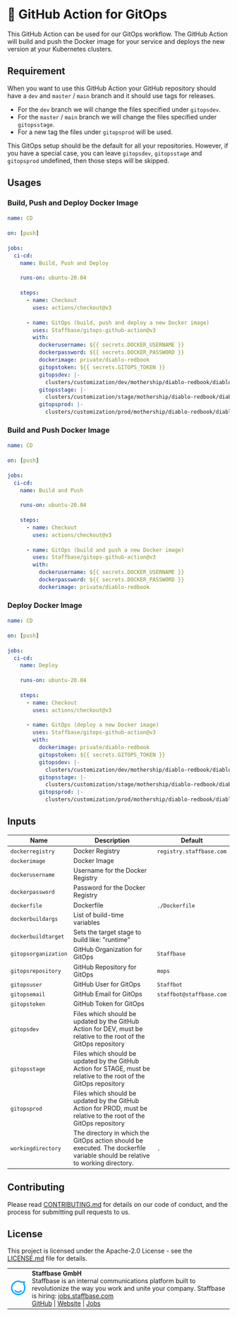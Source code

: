 # 🚀 GitHub Action for GitOps

This GitHub Action can be used for our GitOps workflow.
The GitHub Action will build and push the Docker image for your service and deploys the new version at your Kubernetes clusters.

## Requirement

When you want to use this GitHub Action your GitHub repository should have a `dev` and `master` / `main` branch and it should use tags for releases.

- For the `dev` branch we will change the files specified under `gitopsdev`.
- For the `master` / `main` branch we will change the files specified under `gitopsstage`.
- For a new tag the files under `gitopsprod` will be used.

This GitOps setup should be the default for all your repositories.
However, if you have a special case, you can leave `gitopsdev`, `gitopsstage` and `gitopsprod` undefined, then those steps will be skipped.

## Usages

### Build, Push and Deploy Docker Image

```yaml
name: CD

on: [push]

jobs:
  ci-cd:
    name: Build, Push and Deploy

    runs-on: ubuntu-20.04

    steps:
      - name: Checkout
        uses: actions/checkout@v3

      - name: GitOps (build, push and deploy a new Docker image)
        uses: Staffbase/gitops-github-action@v3
        with:
          dockerusername: ${{ secrets.DOCKER_USERNAME }}
          dockerpassword: ${{ secrets.DOCKER_PASSWORD }}
          dockerimage: private/diablo-redbook
          gitopstoken: ${{ secrets.GITOPS_TOKEN }}
          gitopsdev: |-
            clusters/customization/dev/mothership/diablo-redbook/diablo-redbook-helm.yaml spec.template.spec.containers.redbook.image
          gitopsstage: |-
            clusters/customization/stage/mothership/diablo-redbook/diablo-redbook-helm.yaml spec.template.spec.containers.redbook.image
          gitopsprod: |-
            clusters/customization/prod/mothership/diablo-redbook/diablo-redbook-helm.yaml spec.template.spec.containers.redbook.image
```

### Build and Push Docker Image

```yaml
name: CD

on: [push]

jobs:
  ci-cd:
    name: Build and Push

    runs-on: ubuntu-20.04

    steps:
      - name: Checkout
        uses: actions/checkout@v3

      - name: GitOps (build and push a new Docker image)
        uses: Staffbase/gitops-github-action@v3
        with:
          dockerusername: ${{ secrets.DOCKER_USERNAME }}
          dockerpassword: ${{ secrets.DOCKER_PASSWORD }}
          dockerimage: private/diablo-redbook
```

### Deploy Docker Image

```yaml
name: CD

on: [push]

jobs:
  ci-cd:
    name: Deploy

    runs-on: ubuntu-20.04

    steps:
      - name: Checkout
        uses: actions/checkout@v3

      - name: GitOps (deploy a new Docker image)
        uses: Staffbase/gitops-github-action@v3
        with:
          dockerimage: private/diablo-redbook
          gitopstoken: ${{ secrets.GITOPS_TOKEN }}
          gitopsdev: |-
            clusters/customization/dev/mothership/diablo-redbook/diablo-redbook-helm.yaml spec.template.spec.containers.redbook.image
          gitopsstage: |-
            clusters/customization/stage/mothership/diablo-redbook/diablo-redbook-helm.yaml spec.template.spec.containers.redbook.image
          gitopsprod: |-
            clusters/customization/prod/mothership/diablo-redbook/diablo-redbook-helm.yaml spec.template.spec.containers.redbook.image
```

## Inputs

| Name                 | Description                                                                                                                   | Default                  |
|----------------------|-------------------------------------------------------------------------------------------------------------------------------|--------------------------|
| `dockerregistry`     | Docker Registry                                                                                                               | `registry.staffbase.com` |
| `dockerimage`        | Docker Image                                                                                                                  |                          |
| `dockerusername`     | Username for the Docker Registry                                                                                              |                          |
| `dockerpassword`     | Password for the Docker Registry                                                                                              |                          |
| `dockerfile`         | Dockerfile                                                                                                                    | `./Dockerfile`           |
| `dockerbuildargs`    | List of build-time variables                                                                                                  |                          |
| `dockerbuildtarget`  | Sets the target stage to build like: "runtime"                                                                                |                          |
| `gitopsorganization` | GitHub Organization for GitOps                                                                                                | `Staffbase`              |
| `gitopsrepository`   | GitHub Repository for GitOps                                                                                                  | `mops`                   |
| `gitopsuser`         | GitHub User for GitOps                                                                                                        | `Staffbot`               |
| `gitopsemail`        | GitHub Email for GitOps                                                                                                       | `staffbot@staffbase.com` |
| `gitopstoken`        | GitHub Token for GitOps                                                                                                       |                          |
| `gitopsdev`          | Files which should be updated by the GitHub Action for DEV, must be relative to the root of the GitOps repository             |                          |
| `gitopsstage`        | Files which should be updated by the GitHub Action for STAGE, must be relative to the root of the GitOps repository           |                          |
| `gitopsprod`         | Files which should be updated by the GitHub Action for PROD, must be relative to the root of the GitOps repository            |                          |
| `workingdirectory`   | The directory in which the GitOps action should be executed. The dockerfile variable should be relative to working directory. | `.`                      |

## Contributing

Please read [CONTRIBUTING.md](CONTRIBUTING.md) for details on our code of conduct, and the process for submitting pull requests to us.

## License

This project is licensed under the Apache-2.0 License - see the [LICENSE.md](LICENSE) file for details.

<table>
  <tr>
    <td>
      <img src="docs/assets/images/staffbase.png" alt="Staffbase GmbH" width="96" />
    </td>
    <td>
      <b>Staffbase GmbH</b>
      <br />Staffbase is an internal communications platform built to revolutionize the way you work and unite your company. Staffbase is hiring: <a href="https://jobs.staffbase.com" target="_blank" rel="noreferrer">jobs.staffbase.com</a>
      <br /><a href="https://github.com/Staffbase" target="_blank" rel="noreferrer">GitHub</a> | <a href="https://staffbase.com/" target="_blank" rel="noreferrer">Website</a> | <a href="https://jobs.staffbase.com" target="_blank" rel="noreferrer">Jobs</a>
    </td>
  </tr>
</table>
